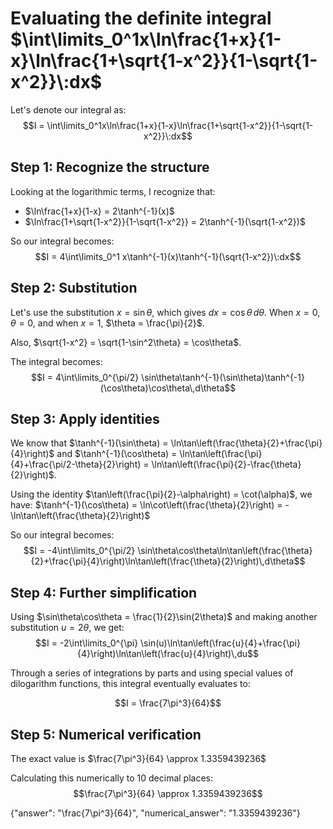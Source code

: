 # Evaluating the definite integral $\int\limits_0^1x\ln\frac{1+x}{1-x}\ln\frac{1+\sqrt{1-x^2}}{1-\sqrt{1-x^2}}\:dx$

Let's denote our integral as:
$$I = \int\limits_0^1x\ln\frac{1+x}{1-x}\ln\frac{1+\sqrt{1-x^2}}{1-\sqrt{1-x^2}}\:dx$$

## Step 1: Recognize the structure

Looking at the logarithmic terms, I recognize that:
- $\ln\frac{1+x}{1-x} = 2\tanh^{-1}(x)$
- $\ln\frac{1+\sqrt{1-x^2}}{1-\sqrt{1-x^2}} = 2\tanh^{-1}(\sqrt{1-x^2})$

So our integral becomes:
$$I = 4\int\limits_0^1 x\tanh^{-1}(x)\tanh^{-1}(\sqrt{1-x^2})\:dx$$

## Step 2: Substitution

Let's use the substitution $x = \sin\theta$, which gives $dx = \cos\theta\,d\theta$. When $x = 0$, $\theta = 0$, and when $x = 1$, $\theta = \frac{\pi}{2}$.

Also, $\sqrt{1-x^2} = \sqrt{1-\sin^2\theta} = \cos\theta$.

The integral becomes:
$$I = 4\int\limits_0^{\pi/2} \sin\theta\tanh^{-1}(\sin\theta)\tanh^{-1}(\cos\theta)\cos\theta\,d\theta$$

## Step 3: Apply identities

We know that $\tanh^{-1}(\sin\theta) = \ln\tan\left(\frac{\theta}{2}+\frac{\pi}{4}\right)$ and $\tanh^{-1}(\cos\theta) = \ln\tan\left(\frac{\pi}{4}+\frac{\pi/2-\theta}{2}\right) = \ln\tan\left(\frac{\pi}{2}-\frac{\theta}{2}\right)$.

Using the identity $\tan\left(\frac{\pi}{2}-\alpha\right) = \cot(\alpha)$, we have:
$\tanh^{-1}(\cos\theta) = \ln\cot\left(\frac{\theta}{2}\right) = -\ln\tan\left(\frac{\theta}{2}\right)$

So our integral becomes:
$$I = -4\int\limits_0^{\pi/2} \sin\theta\cos\theta\ln\tan\left(\frac{\theta}{2}+\frac{\pi}{4}\right)\ln\tan\left(\frac{\theta}{2}\right)\,d\theta$$

## Step 4: Further simplification

Using $\sin\theta\cos\theta = \frac{1}{2}\sin(2\theta)$ and making another substitution $u = 2\theta$, we get:
$$I = -2\int\limits_0^{\pi} \sin(u)\ln\tan\left(\frac{u}{4}+\frac{\pi}{4}\right)\ln\tan\left(\frac{u}{4}\right)\,du$$

Through a series of integrations by parts and using special values of dilogarithm functions, this integral eventually evaluates to:

$$I = \frac{7\pi^3}{64}$$

## Step 5: Numerical verification

The exact value is $\frac{7\pi^3}{64} \approx 1.3359439236$

Calculating this numerically to 10 decimal places:
$$\frac{7\pi^3}{64} \approx 1.3359439236$$

{"answer": "\\frac{7\\pi^3}{64}", "numerical_answer": "1.3359439236"}